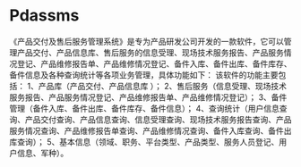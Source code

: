 # Pdassms
 《产品交付及售后服务管理系统》是专为产品研发公司开发的一款软件，它可以管理产品交付、产品信息库、售后服务的信息受理、现场技术服务报告、产品服务情况登记、产品维修报告单、产品维修情况登记、备件入库、备件出库、备件库存、备件信息及各种查询统计等各项业务管理，具体功能如下： 该软件的功能主要包括： 1、产品库（产品交付、产品信息库 ）； 2、售后服务（信息受理、现场技术服务报告、产品服务情况登记、产品维修报告单、产品维修情况登记）； 3、备件管理（备件入库、备件出库、备件库存、备件信息）； 4、查询统计（用户信息查询、产品交付查询、产品信息查询、信息受理查询、现场技术服务报告查询、产品服务情况查询、产品维修报告单查询、产品维修情况查询、备件入库查询、备件出库查询）； 5、基本信息（领域、职务、平台类型、产品类型、服务人员登记、用户信息、军种）。

